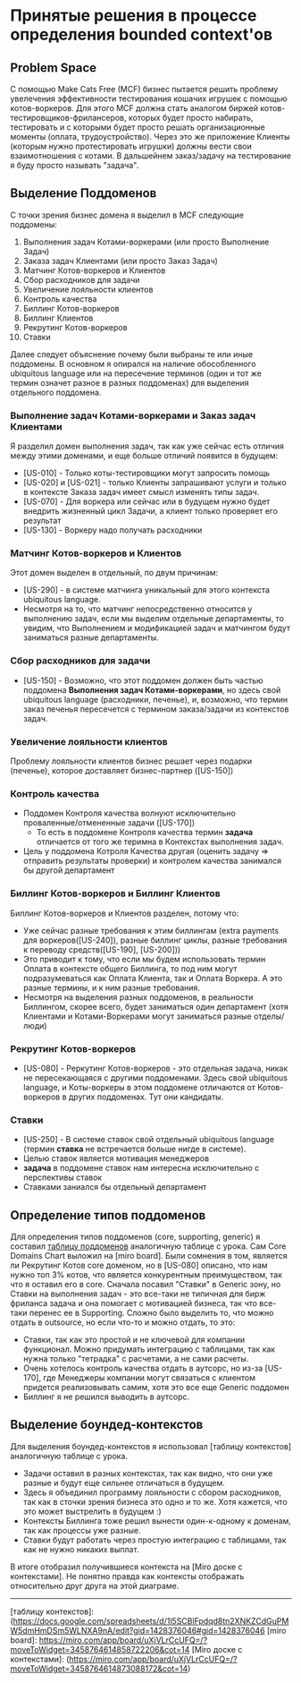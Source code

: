 # Принятые решения в процессе определения bounded context'ов

## Problem Space

С помощью Make Cats Free (MCF) бизнес пытается решить проблему увелечения эффективности тестирования кошачих игрушек 
с помощью котов-воркеров. Для этого MCF должна стать аналогом биржей котов-тестировщиков-фрилансеров, которых будет
просто набирать, тестировать и с которыми будет просто решать организационные моменты (оплата, трудоустройство).
Через это же приложение Клиенты (которым нужно протестировать игрушки) должны вести свои взаимотношения с котами.
В дальшейнем заказ/задачу на тестирование я буду просто называть "задача". 

## Выделение Поддоменов

С точки зрения бизнес домена я выделил в MCF следующие поддомены:
1. Выполнения задач Котами-воркерами (или просто Выполнение Задач)
2. Заказа задач Клиентами (или просто Заказ Задач)
3. Матчинг Котов-воркеров и Клиентов
4. Сбор расходников для задачи
5. Увеличение лояльности клиентов
6. Контроль качества
7. Биллинг Котов-воркеров
8. Биллинг Клиентов
9. Рекрутинг Котов-воркеров
10. Ставки

Далее следует объяснение почему были выбраны те или иные поддомены. В основном я опирался на наличие обособленного
ubiquitous language или на пересечение терминов (один и тот же термин означет разное в разных поддоменах) для выделения
отдельного поддомена.

### Выполнение задач Котами-воркерами и Заказ задач Клиентами

Я разделил домен выполнения задач, так как уже сейчас есть отличия между этими доменами, и еще больше отличий появится 
в будущем:
* [US-010] - Только коты-тестировщики могут запросить помощь
* [US-020] и [US-021] - только Клиенты запрашивают услуги и только в контексте Заказа задач имеет смысл изменять типы 
задач.
* [US-070] - Для воркера или сейчас или в будущем нужно будет внедрить жизненный цикл Задачи, а клиент только проверяет 
его результат
* [US-130] - Воркеру надо получать расходники

### Матчинг Котов-воркеров и Клиентов

Этот домен выделен в отдельный, по двум причинам:
* [US-290] - в системе матчинга уникальный для этого контекста ubiquitous language.
* Несмотря на то, что матчинг непосредственно относится у выполнению задач, если мы выделим отдельные департаменты,
то увидим, что Выполнением и модификацией задач и матчингом будут заниматься разные департаменты.

### Сбор расходников для задачи

* [US-150] - Возможно, что этот поддомен должен быть частью поддомена **Выполнения задач Котами-воркерами**, но здесь свой
ubiquitous language (расходники, печенье), и, возможно, что термин заказ печенья пересечется с термином заказа/задачи из 
контекстов задач.

### Увеличение лояльности клиентов

Проблему лояльности клиентов бизнес решает через подарки (печенье), которое доставляет бизнес-партнер ([US-150])

### Контроль качества

* Поддомен Контроля качества волнуют исключительно проваленные/отмененные задачи ([US-170])
  * То есть в поддомене Контроля качества термин **задача** отличается от того же теримна в Контекстах выполнения задач.
* Цель у поддомена Котроля Качества другая (оценить задачу => отправить результаты проверки) и контролем качества занимался
бы другой департамент

### Биллинг Котов-воркеров и Биллинг Клиентов

Биллинг Котов-воркеров и Клиентов разделен, потому что:
* Уже сейчас разные требования к этим биллингам (extra payments для воркеров([US-240]), разные биллинг циклы, разные
требования к переводу средств([US-190], [US-200]))
* Это приводит к тому, что если мы будем использовать термин Оплата в контексте общего Биллинга, то под ним могут
подразумеваться как Оплата Клиента, так и Оплата Воркера. А это разные термины, и к ним разные требования.
* Несмотря на выделения разных поддоменов, в реальности Биллингом, скорее всего, будет заниматься один департамент (хотя
Клиентами и Котами-Воркерами могут заниматься разные отделы/люди)

### Рекрутинг Котов-воркеров

* [US-080] - Реркутинг Котов-воркеров - это отдельная задача, никак не пересекающаяся с другими поддоменами. Здесь
свой ubiquitous language, и Коты-воркеры в этом поддомене отличаются от Котов-воркеров в других поддоменах. Тут они
кандидаты.

### Ставки

* [US-250] - В системе ставок свой отдельный ubiquitous language (термин **ставка** не встречается больше нигде в 
системе).
* Целью ставок является мотивация менеджеров
* **задача** в поддомене ставок нам интересна исключительно с перспективы ставок
* Ставками заниался бы отдельный департамент

## Определение типов поддоменов

Для определения типов поддоменов (core, supporting, generic) я составил [таблицу поддоменов] аналогичную таблице с урока.
Сам Core Domains Chart выложил на [miro board].
Были сомнения в том, является ли Рекрутинг Котов core доменом, но в [US-080] описано, что нам нужно топ 3% котов,
что является конкурентным преимуществом, так что я оставил его в core.
Сначала посавил "Ставки" в Generic зону, но Ставки на выполнения задач - это все-таки не типичная для бирж фриланса задача
и она помогает с мотивацией бизнеса, так что все-таки перенес ее в Supporting.
Сложно было выделить то, что можно отдать в outsource, но если что-то и можно отдать, то это:
* Ставки, так как это простой и не ключевой для компании функционал. Можно придумать интеграцию с таблицами, так как нужна
только "тетрадка" с расчетами, а не сами расчеты.
* Очень хотелось контроль качества отдать в аутсорс, но из-за [US-170], где Менеджеры компании могут связаться с клиентом
придется реализовывать самим, хотя это все еще Generic поддомен
* Биллинг я не решился выводить в аутсорс.

## Выделение боундед-контекстов

Для выделения боундед-контекстов я использовал [таблицу контекстов] аналогичную таблице с урока.
* Задачи оставил в разных контекстах, так как видно, что они уже разные и будут еще сильнее отличаться в будущем.
* Здесь я объединил программу лояльности с сбором расходников, так как в сточки зрения бизнеса это одно и то же. Хотя
кажется, что это может выстрелить в будущем :)
* Контексты Биллинга тоже решил вынести один-к-одному к доменам, так как процессы уже разные. 
* Ставки будут работать через простую интеграцию с таблицами, так как не нужно никаких выплат.

В итоге отобразил получившиеся контекста на [Miro доске с контекстами]. Не понятно правда как контексты отображать
относительно друг друга на этой диаграме.


---

[таблицу поддоменов]: (https://docs.google.com/spreadsheets/d/1l5SCBlFpdqd8tn2XNKZCdGuPMW5dmHmDSm5WLNXA9nA/edit?gid=0#gid=0)
[таблицу контекстов]: (https://docs.google.com/spreadsheets/d/1l5SCBlFpdqd8tn2XNKZCdGuPMW5dmHmDSm5WLNXA9nA/edit?gid=1428376046#gid=1428376046
[miro board]: https://miro.com/app/board/uXjVLrCcUFQ=/?moveToWidget=3458764614858722206&cot=14
[Miro доске с контекстами]: (https://miro.com/app/board/uXjVLrCcUFQ=/?moveToWidget=3458764614873088172&cot=14)